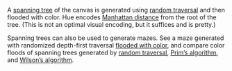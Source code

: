 A [spanning tree](http://en.wikipedia.org/wiki/Spanning_tree) of the canvas is generated using [random traversal](/mbostock/70a28267db0354261476) and then flooded with color. Hue encodes [Manhattan distance](http://en.wikipedia.org/wiki/Taxicab_geometry) from the root of the tree. (This is not an optimal visual encoding, but it suffices and is pretty.)

Spanning trees can also be used to generate mazes. See a maze generated with randomized depth-first traversal [flooded with color](/mbostock/97f1cdb9e0a695cd8df4), and compare color floods of spanning trees generated by [random traversal](/mbostock/11337835), [Prim’s algorithm](/mbostock/11377353), and [Wilson’s algorithm](/mbostock/11363008).
